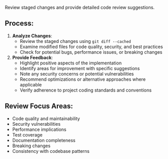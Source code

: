 Review staged changes and provide detailed code review suggestions.

## Process:

1. **Analyze Changes**: 
   - Review the staged changes using `git diff --cached`
   - Examine modified files for code quality, security, and best practices
   - Check for potential bugs, performance issues, or breaking changes
3. **Provide Feedback**:
   - Highlight positive aspects of the implementation
   - Identify areas for improvement with specific suggestions
   - Note any security concerns or potential vulnerabilities
   - Recommend optimizations or alternative approaches where applicable
   - Verify adherence to project coding standards and conventions

## Review Focus Areas:
- Code quality and maintainability
- Security vulnerabilities
- Performance implications
- Test coverage
- Documentation completeness
- Breaking changes
- Consistency with codebase patterns
